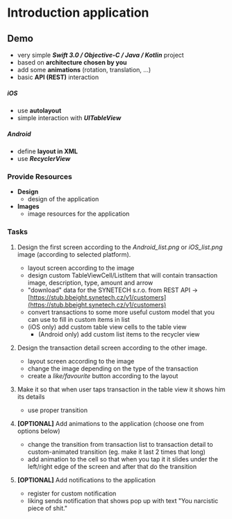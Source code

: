Introduction application
========================
 Demo
------
- very simple ***Swift 3.0 / Objective-C / Java / Kotlin*** project
- based on **architecture chosen by you**
- add some **animations** (rotation, translation, ...)
- basic **API (REST)** interaction 

##### iOS
- use **autolayout**
- simple interaction with ***UITableView***

##### Android
- define **layout in XML**
- use ***RecyclerView***

### Provide Resources ###
- **Design**
	* design of the application
- **Images**
	* image resources for the application
	
### Tasks ###
1. Design the first screen according to the *Android_list.png* or *iOS_list.png* image (according to selected platform).
	- layout screen according to the image
	- design custom TableViewCell/ListItem that will contain transaction image, description, type, amount and arrow
	- "download" data for the SYNETECH s.r.o. from REST API -> [https://stub.bbeight.synetech.cz/v1/customers](https://stub.bbeight.synetech.cz/v1/customers)
	- convert transactions to some more useful custom model that you can use to fill in custom items in list
	- (iOS only) add custom table view cells to the table view
        - (Android only) add custom list items to the recycler view

2. Design the transaction detail screen according to the other image.
	- layout screen according to the image
	- change the image depending on the type of the transaction
	- create a *like/favourite* button according to the layout

3. Make it so that when user taps transaction in the table view it shows him its details
	- use proper transition

4. **[OPTIONAL]** Add animations to the application (choose one from options below)
	- change the transition from transaction list to transaction detail to custom-animated transition (eg. make it last 2 times that long)
	- add animation to the cell so that when you tap it it slides under the left/right edge of the screen and after that do the transition

5. **[OPTIONAL]** Add notifications to the application
	- register for custom notification
	- liking sends notification that shows pop up with text "You narcistic piece of shit."